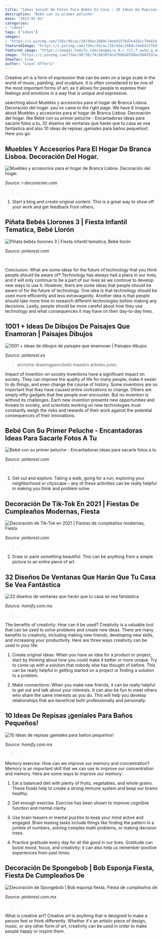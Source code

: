 ```yaml
---
title: "Ideas Sesión De Fotos Para Bebés En Casa : 10 Ideas De Repisas ¡geniales Para Baños Pequeños!"
description: "Bebé con su primer peluche"
date: "2023-01-01"
categories:
- "ideas"
tags: ["ideas"]
images:
- "https://i.pinimg.com/736x/9d/ac/28/9dac2889c74e6d1576d7e42b2c79e81e.jpg"
featuredImage: "https://i.pinimg.com/736x/9d/ac/28/9dac2889c74e6d1576d7e42b2c79e81e.jpg"
featured_image: "https://images.homify.com/images/a_0,c_fit,f_auto,q_auto,w_554/v1438015917/p/photo/image/774044/DSCF6274/fotos-de-de-estilo-de.jpg"
image: "https://i.pinimg.com/736x/98/39/f4/9839f4c4798bb8f68ee304553ce48f21.jpg"
ShowToc: true
author: "Loyal Effertz"
---
```



Creative art is a form of expression that can be seen on a large scale in the world of music, painting, and sculpture. It is often considered to be one of the most important forms of art, as it allows for people to express their feelings and emotions in a way that is unique and expressive.

	

		
searching about Muebles y accesorios para el hogar de Branca Lisboa. Decoración del hogar. you've came to the right page. We have 8 Images about Muebles y accesorios para el hogar de Branca Lisboa. Decoración del hogar. like Bebé con su primer peluche - Encantadoras ideas para sacarle fotos a tu, 32 diseños de ventanas que harán que tu casa se vea fantástica and also 10 ideas de repisas ¡geniales para baños pequeños!. Here you go:
		
    
## Muebles Y Accesorios Para El Hogar De Branca Lisboa. Decoración Del Hogar.

<img loading=lazy src="https://www.i-decoracion.com/Uploads/i-decoracion.com/ImagenesGrandes/muebles-accesorios-hogar-firma-branca-lisboa.jpg" onerror="this.onerror=null;this.src='https://tse2.mm.bing.net/th?id=OIP.XLPvGnvCqIR7V4Ep1JVefgHaEb&amp;pid=15.1';" alt="Muebles y accesorios para el hogar de Branca Lisboa. Decoración del hogar.">

_Source: i-decoracion.com_

>. 

	

1. Start a blog and create original content. This is a great way to show off your work and get feedback from others.

    
## Piñata Bebés Llorones 3 | Fiesta Infantil Tematica, Bebé Llorón

<img loading=lazy src="https://i.pinimg.com/736x/9d/ac/28/9dac2889c74e6d1576d7e42b2c79e81e.jpg" onerror="this.onerror=null;this.src='https://tse3.mm.bing.net/th?id=OIP.Py8bnwRSFZ6ELTUT-QV2gAHaJ4&amp;pid=15.1';" alt="Piñata bebés llorones 3 | Fiesta infantil tematica, Bebé llorón">

_Source: pinterest.com_

>. 

	

Conclusion: What are some ideas for the future of technology that you think people should be aware of?
Technology has always had a place in our lives, and it will only continue to be a part of our lives as we continue to develop new ways to use it. However, there are some ideas that people should be aware of for the future of technology. One idea is that technology should be used more efficiently and less extravagantly. Another idea is that people should take more time to research different technologies before making any decisions. Lastly, people should be more careful about how they use technology and what consequences it may have on their day-to-day lives.

    
## 1001 + Ideas De Dibujos De Paisajes Que Enamoran | Paisajes Dibujos

<img loading=lazy src="https://i.pinimg.com/736x/51/1c/1e/511c1e0ad8f2d867f6a94761132616c4.jpg" onerror="this.onerror=null;this.src='https://tse1.mm.bing.net/th?id=OIP.ATSW2Gss6JPjC9g0g-H-ewHaEK&amp;pid=15.1';" alt="1001 + ideas de dibujos de paisajes que enamoran | Paisajes dibujos">

_Source: pinterest.es_

>archzine drawingpencilwiki maestro arboles junio. 

	

Impact of invention on society
Inventions have a significant impact on society. They can improve the quality of life for many people, make it easier to do things, and even change the course of history. Some inventions are so important that they have caused entire civilizations to change. Others are simply nifty gadgets that few people ever encounter. But no invention is without its challenges. Each new invention presents new opportunities and threats to society, and scientists working on new technologies must constantly weigh the risks and rewards of their work against the potential consequences of their innovations.

    
## Bebé Con Su Primer Peluche - Encantadoras Ideas Para Sacarle Fotos A Tu

<img loading=lazy src="https://i.pinimg.com/736x/98/39/f4/9839f4c4798bb8f68ee304553ce48f21.jpg" onerror="this.onerror=null;this.src='https://tse2.mm.bing.net/th?id=OIP.FSvDn7oEMzGaB6uEV_Ki-QHaIG&amp;pid=15.1';" alt="Bebé con su primer peluche - Encantadoras ideas para sacarle fotos a tu">

_Source: pinterest.com_

>. 

	

1. Get out and explore: Taking a walk, going for a run, exploring your neighborhood or cityscape – any of these activities can be really helpful in making you think and problem solve. 

    
## Decoración De Tik-Tok En 2021 | Fiestas De Cumpleaños Modernas, Fiesta

<img loading=lazy src="https://i.pinimg.com/736x/3f/c5/cb/3fc5cbb36e624c3c38ee0c2b235fc4dd.jpg" onerror="this.onerror=null;this.src='https://tse1.mm.bing.net/th?id=OIP.xHWrdm5UefdF1eI-p5wN9gHaJ3&amp;pid=15.1';" alt="Decoración de Tik-Tok en 2021 | Fiestas de cumpleaños modernas, Fiesta">

_Source: pinterest.com_

>. 

	

2. Draw or paint something beautiful. This can be anything from a simple picture to an entire piece of art.

    
## 32 Diseños De Ventanas Que Harán Que Tu Casa Se Vea Fantástica

<img loading=lazy src="https://images.homify.com/images/a_0,c_fit,f_auto,q_auto,w_554/v1438015917/p/photo/image/774044/DSCF6274/fotos-de-de-estilo-de.jpg" onerror="this.onerror=null;this.src='https://tse4.mm.bing.net/th?id=OIP.7e57WNrbjFV5KMS8NblFnAHaJ4&amp;pid=15.1';" alt="32 diseños de ventanas que harán que tu casa se vea fantástica">

_Source: homify.com.mx_

>. 

	

The benefits of creativity: How can it be used?
Creativity is a valuable tool that can be used to solve problems and create new ideas. There are many benefits to creativity, including making new friends, developing new skills, and increasing your productivity. Here are three ways creativity can be used in your life: 
1. Create original ideas: When you have an idea for a product or project, start by thinking about how you could make it better or more unique. Try to come up with a solution that nobody else has thought of before. This can be really helpful in getting started on a project or finding a solution to a problem.

2. Make connections: When you make new friends, it can be really helpful to get out and talk about your interests. It can also be fun to meet others who share the same interests as you do. This will help you develop relationships that are beneficial both professionally and personally.

    
## 10 Ideas De Repisas ¡geniales Para Baños Pequeños!

<img loading=lazy src="https://images.homify.com/images/a_0,c_fit,f_auto,q_auto,w_554/v1479750256/p/photo/image/1709888/IMG_3492_ok_peq/fotos-de-de-estilo-de.jpg" onerror="this.onerror=null;this.src='https://tse1.mm.bing.net/th?id=OIP.1NRRxTDryiZzwn4Vkx4JMAHaLH&amp;pid=15.1';" alt="10 ideas de repisas ¡geniales para baños pequeños!">

_Source: homify.com.mx_

>. 

	

Memory exercise: How can we improve our memory and concentration?
Memory is an important skill that we can use to improve our concentration and memory. Here are some ways to improve our memory:
1. Eat a balanced diet with plenty of fruits, vegetables, and whole grains. These foods help to create a strong immune system and keep our brains healthy.

2. Get enough exercise. Exercise has been shown to improve cognitive function and mental clarity.

3. Use brain teasers or mental puzzles to keep your mind active and engaged. Brain teasing tasks include things like finding the pattern in a jumble of numbers, solving complex math problems, or making decision trees.

4. Practice gratitude every day for all the good in our lives. Gratitude can boost mood, focus, and creativity; it can also help us remember positive experiences from past times.

    
## Decoración De Spongebob | Bob Esponja Fiesta, Fiesta De Cumpleaños De

<img loading=lazy src="https://i.pinimg.com/736x/6a/2e/52/6a2e52fa9bdc86998d2fbc45f590976e.jpg" onerror="this.onerror=null;this.src='https://tse1.mm.bing.net/th?id=OIP.azX-xRX7iHwkOm_bUrOdJgHaJ3&amp;pid=15.1';" alt="Decoración de Spongebob | Bob esponja fiesta, Fiesta de cumpleaños de">

_Source: pinterest.com.mx_

>. 

	

What is creative art?
Creative art is anything that is designed to make a person feel or think differently. Whether it's an artistic piece of design, music, or any other form of art, creativity can be used in order to make people happy or inspire them.

